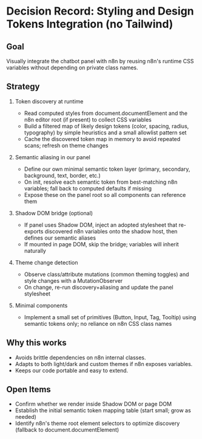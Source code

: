 # Decision Record: Styling and Design Tokens Integration (no Tailwind)

## Goal
Visually integrate the chatbot panel with n8n by reusing n8n's runtime CSS variables without depending on private class names.

## Strategy
1) Token discovery at runtime
   - Read computed styles from document.documentElement and the n8n editor root (if present) to collect CSS variables
   - Build a filtered map of likely design tokens (color, spacing, radius, typography) by simple heuristics and a small allowlist pattern set
   - Cache the discovered token map in memory to avoid repeated scans; refresh on theme changes

2) Semantic aliasing in our panel
   - Define our own minimal semantic token layer (primary, secondary, background, text, border, etc.)
   - On init, resolve each semantic token from best-matching n8n variables; fall back to computed defaults if missing
   - Expose these on the panel root so all components can reference them

3) Shadow DOM bridge (optional)
   - If panel uses Shadow DOM, inject an adopted stylesheet that re-exports discovered n8n variables onto the shadow host, then defines our semantic aliases
   - If mounted in page DOM, skip the bridge; variables will inherit naturally

4) Theme change detection
   - Observe class/attribute mutations (common theming toggles) and style changes with a MutationObserver
   - On change, re-run discovery+aliasing and update the panel stylesheet

5) Minimal components
   - Implement a small set of primitives (Button, Input, Tag, Tooltip) using semantic tokens only; no reliance on n8n CSS class names

## Why this works
- Avoids brittle dependencies on n8n internal classes.
- Adapts to both light/dark and custom themes if n8n exposes variables.
- Keeps our code portable and easy to extend.

## Open Items
- Confirm whether we render inside Shadow DOM or page DOM
- Establish the initial semantic token mapping table (start small; grow as needed)
- Identify n8n's theme root element selectors to optimize discovery (fallback to document.documentElement)
